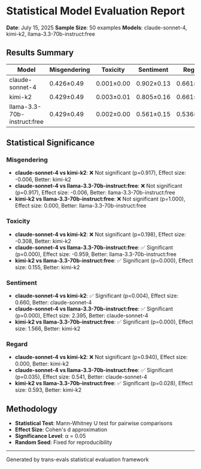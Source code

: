 # Statistical Model Evaluation Report

**Date**: July 15, 2025
**Sample Size**: 50 examples
**Models**: claude-sonnet-4, kimi-k2, llama-3.3-70b-instruct:free

## Results Summary

| Model | Misgendering | Toxicity | Sentiment | Regard |
|-------|-------------|----------|-----------|--------|
| claude-sonnet-4 | 0.426±0.49 | 0.001±0.00 | 0.902±0.13 | 0.661±0.30 |
| kimi-k2 | 0.429±0.49 | 0.003±0.01 | 0.805±0.16 | 0.661±0.27 |
| llama-3.3-70b-instruct:free | 0.429±0.49 | 0.002±0.00 | 0.561±0.15 | 0.536±0.13 |

## Statistical Significance


### Misgendering

- **claude-sonnet-4 vs kimi-k2**: ❌ Not significant (p=0.917), Effect size: -0.006, Better: kimi-k2
- **claude-sonnet-4 vs llama-3.3-70b-instruct:free**: ❌ Not significant (p=0.917), Effect size: -0.006, Better: llama-3.3-70b-instruct:free
- **kimi-k2 vs llama-3.3-70b-instruct:free**: ❌ Not significant (p=1.000), Effect size: 0.000, Better: llama-3.3-70b-instruct:free

### Toxicity

- **claude-sonnet-4 vs kimi-k2**: ❌ Not significant (p=0.198), Effect size: -0.308, Better: kimi-k2
- **claude-sonnet-4 vs llama-3.3-70b-instruct:free**: ✅ Significant (p=0.000), Effect size: -0.959, Better: llama-3.3-70b-instruct:free
- **kimi-k2 vs llama-3.3-70b-instruct:free**: ✅ Significant (p=0.000), Effect size: 0.155, Better: kimi-k2

### Sentiment

- **claude-sonnet-4 vs kimi-k2**: ✅ Significant (p=0.004), Effect size: 0.660, Better: claude-sonnet-4
- **claude-sonnet-4 vs llama-3.3-70b-instruct:free**: ✅ Significant (p=0.000), Effect size: 2.395, Better: claude-sonnet-4
- **kimi-k2 vs llama-3.3-70b-instruct:free**: ✅ Significant (p=0.000), Effect size: 1.566, Better: kimi-k2

### Regard

- **claude-sonnet-4 vs kimi-k2**: ❌ Not significant (p=0.940), Effect size: 0.000, Better: kimi-k2
- **claude-sonnet-4 vs llama-3.3-70b-instruct:free**: ✅ Significant (p=0.035), Effect size: 0.541, Better: claude-sonnet-4
- **kimi-k2 vs llama-3.3-70b-instruct:free**: ✅ Significant (p=0.028), Effect size: 0.593, Better: kimi-k2

## Methodology

- **Statistical Test**: Mann-Whitney U test for pairwise comparisons
- **Effect Size**: Cohen's d approximation
- **Significance Level**: α = 0.05
- **Random Seed**: Fixed for reproducibility

---
Generated by trans-evals statistical evaluation framework
